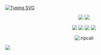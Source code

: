 <a href="https://git.io/typing-svg"><img src="https://readme-typing-svg.herokuapp.com?font=Poppins&duration=2000&pause=243&color=F7F7F7&center=true&vCenter=true&width=710&height=102&lines=hi+lol;im+a+developer+that+wont+change+the+world;%23freecali;feds+will+never+catch+me;%3C33" alt="Typing SVG" /></a>



<p align="center">
  <a href="https://github.com/ripcali"><img src="https://img.shields.io/github/stars/ripcali?style=for-the-badge"></img></a>
  <a href="https://github.com/ripcali"><img src="https://komarev.com/ghpvc/?username=ripcali&style=for-the-badge"></img></a>
  
  
  </a>
</p>

<p align="center">
  <a href="https://github.com/ripcali"><img src="https://img.shields.io/badge/html5-%23E34F26.svg?style=for-the-badge&logo=html5&logoColor=white"></a>
  <a href="https://github.com/ripcali"><img src="https://img.shields.io/badge/css3-%231572B6.svg?style=for-the-badge&logo=css3&logoColor=white"></a>
  <a href="https://github.com/ripcali"><img src="https://img.shields.io/badge/JavaScript-323330?style=for-the-badge&logo=javascript&logoColor=F7DF1E"></a>
  <a href="https://count.getloli.com/get/@:ripcali"><img src="https://img.shields.io/badge/PHP-777BB4?style=for-the-badge&logo=php&logoColor=white"></a>

</p>



<p align="center"><img src="https://count.getloli.com/get/@:ripcali" alt=":ripcali" /></p>


<a href="https://github.com/ripcali"><img src="https://github-readme-stats.vercel.app/api?username=ripcali&theme=github_dark&show_icons=true"></img></a>

